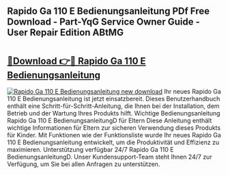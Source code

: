 ## Rapido Ga 110 E Bedienungsanleitung PDf Free Download - Part-YqG Service Owner Guide - User Repair Edition ABtMG

# <h2><a href="http://df0b2o.blite.top/?on=Rapido+Ga+110+E+Bedienungsanleitung">🔗Download 👉🔴 Rapido Ga 110 E Bedienungsanleitung</a></h2>

[![Rapido Ga 110 E Bedienungsanleitung new download](https://i.imgur.com/lujVjoI.png)](http://df0b2o.blite.top/?on=Rapido+Ga+110+E+Bedienungsanleitung)
Ihr neues Rapido Ga 110 E Bedienungsanleitung ist jetzt einsatzbereit. Dieses Benutzerhandbuch enthält eine Schritt-für-Schritt-Anleitung, die Ihnen bei der Installation, dem Betrieb und der Wartung Ihres Produkts hilft. Wichtige Bedienungsanleitung Rapido Ga 110 E BedienungsanleitungD für Eltern Diese Anleitung enthält wichtige Informationen für Eltern zur sicheren Verwendung dieses Produkts für Kinder. Mit Funktionen wie der Funktionsliste wurde Ihr neues Rapido Ga 110 E Bedienungsanleitung entwickelt, um die Produktivität und Effizienz zu maximieren. Unterstützung verfügbar 24/7 Rapido Ga 110 E BedienungsanleitungD. Unser Kundensupport-Team steht Ihnen 24/7 zur Verfügung, um Sie bei allen Anfragen zu unterstützen.
